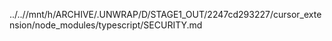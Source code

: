 ../..//mnt/h/ARCHIVE/.UNWRAP/D/STAGE1_OUT/2247cd293227/cursor_extension/node_modules/typescript/SECURITY.md